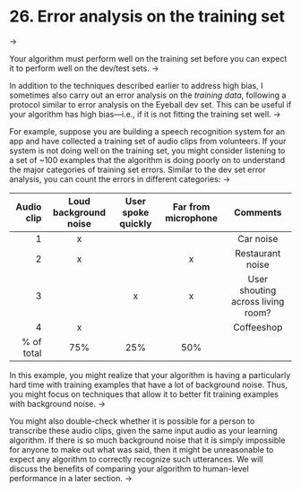 # 26. Error analysis on the training set
->

Your algorithm must perform well on the training set before you can expect it to perform well on the dev/test sets.
->

In addition to the techniques described earlier to address high bias, I sometimes also carry out an error analysis on the ​*training data*,​ following a protocol similar to error analysis on the Eyeball dev set. This can be useful if your algorithm has high bias—i.e., if it is not fitting the training set well.
->

For example, suppose you are building a speech recognition system for an app and have collected a training set of audio clips from volunteers. If your system is not doing well on the training set, you might consider listening to a set of ~100 examples that the algorithm is doing poorly on to understand the major categories of training set errors. Similar to the dev set error analysis, you can count the errors in different categories:
->

| Audio clip  | Loud background noise | User spoke quickly | Far from microphone |   Comments |
| ----------: | :-------------------: | :----------------: | :-----------------: |  :-------: |
| 1           |         x             |                    |                     | Car noise |
| 2           |         x             |                    |          x          | Restaurant noise |
| 3           |                       |       x            |          x          | User shouting across living room? |
| 4           |         x             |                    |                     | Coffeeshop |
| % of total  |        75%            |      25%           |         50%         |

In this example, you might realize that your algorithm is having a particularly hard time with training examples that have a lot of background noise. Thus, you might focus on techniques that allow it to better fit training examples with background noise.
->

You might also double-check whether it is possible for a person to transcribe these audio clips, given the same input audio as your learning algorithm. If there is so much background noise that it is simply impossible for anyone to make out what was said, then it might be unreasonable to expect any algorithm to correctly recognize such utterances. We will discuss the benefits of comparing your algorithm to human-level performance in a later section.
->

